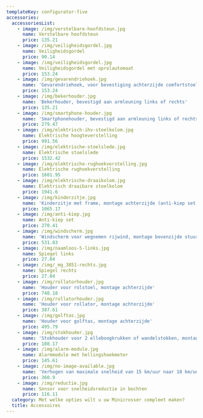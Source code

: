 ```yaml
---
templateKey: configurator-five
accessories:
  accessoriesList:
    - image: /img/verstelbare-hoofdsteun.jpg
      name: Verstelbare hoofdsteun
      price: 135.21
    - image: /img/veiligheidsgordel.jpg
      name: Veiligheidsgordel
      price: 90.14
    - image: /img/veiligheidsgordel.jpg
      name: Veiligheidsgordel met oprolautomaat
      price: 153.24
    - image: /img/gevarendriehoek.jpg
      name: 'Gevarendriehoek, voor bevestiging achterzijde comfortstoel'
      price: 153.24
    - image: /img/bekerhouder.jpg
      name: 'Bekerhouder, bevestigd aan armleuning links of rechts'
      price: 135.21
    - image: /img/smartphone-houder.jpg
      name: 'Smartphonehouder, bevestigd aan armleuning links of rechts'
      price: 279.47
    - image: /img/elektrisch-ihv-stoelkolom.jpg
      name: Elektrische hoogteverstelling
      price: 991.56
    - image: /img/elektrische-stoelslede.jpg
      name: Elektrische stoelslede
      price: 1532.42
    - image: /img/elektrische-rughoekverstelling.jpg
      name: Elektrische rughoekverstelling
      price: 1601.95
    - image: /img/elektrische-draaikolom.jpg
      name: Elektrisch draaibare stoelkolom
      price: 1941.6
    - image: /img/kinderzitje.jpg
      name: 'Kinderzitje met frame, montage achterzijde (anti-kiep set verplicht)'
      price: 1065.17
    - image: /img/anti-kiep.jpg
      name: Anti-kiep set
      price: 270.41
    - image: /img/windscherm.jpg
      name: 'Windscherm voor wegnemen rijwind, montage bovenzijde stuurkolom'
      price: 531.83
    - image: /img/naamloos-5-links.jpg
      name: Spiegel links
      price: 27.04
    - image: /img/_mg_3851-rechts.jpg
      name: Spiegel rechts
      price: 27.04
    - image: /img/rollatorhouder.jpg
      name: 'Houder voor rolstoel, montage achterzijde'
      price: 748.18
    - image: /img/rollatorhouder.jpg
      name: 'Houder voor rollator, montage achterzijde'
      price: 387.61
    - image: /img/golftas.jpg
      name: 'Houder voor golftas, montage achterzijde'
      price: 495.79
    - image: /img/stokhouder.jpg
      name: 'Stokhouder voor 2 elleboogkrukken of wandelstokken, montage achterzijde'
      price: 108.17
    - image: /img/alarm-module.jpg
      name: Alarmmodule met hellingshoekmeter
      price: 145.61
    - image: /img/no-image-available.jpg
      name: 'Verhogen van maximale snelheid van 15 km/uur naar 18 km/uur '
      price: 360.9
    - image: /img/reductie.jpg
      name: Sensor voor snelheidsreductie in bochten
      price: 116.11
  category: Met welke opties wilt u uw Minicrosser compleet maken?
  title: Accessoires
---
```


